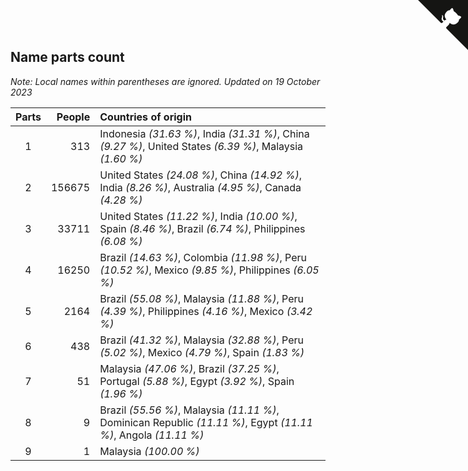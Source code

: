 ## Name parts count

*Note: Local names within parentheses are ignored.*
*Updated on 19 October 2023*

| Parts | People | Countries of origin |
| :--: | ---: | :--- |
| 1 | 313 | Indonesia *(31.63 %)*, India *(31.31 %)*, China *(9.27 %)*, United States *(6.39 %)*, Malaysia *(1.60 %)* |
| 2 | 156675 | United States *(24.08 %)*, China *(14.92 %)*, India *(8.26 %)*, Australia *(4.95 %)*, Canada *(4.28 %)* |
| 3 | 33711 | United States *(11.22 %)*, India *(10.00 %)*, Spain *(8.46 %)*, Brazil *(6.74 %)*, Philippines *(6.08 %)* |
| 4 | 16250 | Brazil *(14.63 %)*, Colombia *(11.98 %)*, Peru *(10.52 %)*, Mexico *(9.85 %)*, Philippines *(6.05 %)* |
| 5 | 2164 | Brazil *(55.08 %)*, Malaysia *(11.88 %)*, Peru *(4.39 %)*, Philippines *(4.16 %)*, Mexico *(3.42 %)* |
| 6 | 438 | Brazil *(41.32 %)*, Malaysia *(32.88 %)*, Peru *(5.02 %)*, Mexico *(4.79 %)*, Spain *(1.83 %)* |
| 7 | 51 | Malaysia *(47.06 %)*, Brazil *(37.25 %)*, Portugal *(5.88 %)*, Egypt *(3.92 %)*, Spain *(1.96 %)* |
| 8 | 9 | Brazil *(55.56 %)*, Malaysia *(11.11 %)*, Dominican Republic *(11.11 %)*, Egypt *(11.11 %)*, Angola *(11.11 %)* |
| 9 | 1 | Malaysia *(100.00 %)* |


<a href="https://github.com/JustinTimeCuber/wca_statistics" class="github-corner" aria-label="View source on Github"><svg width="80" height="80" viewBox="0 0 250 250" style="fill:#151513; color:#fff; position: absolute; top: 0; border: 0; right: 0;" aria-hidden="true"><path d="M0,0 L115,115 L130,115 L142,142 L250,250 L250,0 Z"></path><path d="M128.3,109.0 C113.8,99.7 119.0,89.6 119.0,89.6 C122.0,82.7 120.5,78.6 120.5,78.6 C119.2,72.0 123.4,76.3 123.4,76.3 C127.3,80.9 125.5,87.3 125.5,87.3 C122.9,97.6 130.6,101.9 134.4,103.2" fill="currentColor" style="transform-origin: 130px 106px;" class="octo-arm"></path><path d="M115.0,115.0 C114.9,115.1 118.7,116.5 119.8,115.4 L133.7,101.6 C136.9,99.2 139.9,98.4 142.2,98.6 C133.8,88.0 127.5,74.4 143.8,58.0 C148.5,53.4 154.0,51.2 159.7,51.0 C160.3,49.4 163.2,43.6 171.4,40.1 C171.4,40.1 176.1,42.5 178.8,56.2 C183.1,58.6 187.2,61.8 190.9,65.4 C194.5,69.0 197.7,73.2 200.1,77.6 C213.8,80.2 216.3,84.9 216.3,84.9 C212.7,93.1 206.9,96.0 205.4,96.6 C205.1,102.4 203.0,107.8 198.3,112.5 C181.9,128.9 168.3,122.5 157.7,114.1 C157.9,116.9 156.7,120.9 152.7,124.9 L141.0,136.5 C139.8,137.7 141.6,141.9 141.8,141.8 Z" fill="currentColor" class="octo-body"></path></svg></a><style>.github-corner:hover .octo-arm{animation:octocat-wave 560ms ease-in-out}@keyframes octocat-wave{0%,100%{transform:rotate(0)}20%,60%{transform:rotate(-25deg)}40%,80%{transform:rotate(10deg)}}@media (max-width:500px){.github-corner:hover .octo-arm{animation:none}.github-corner .octo-arm{animation:octocat-wave 560ms ease-in-out}}</style>
